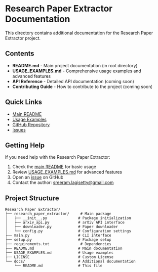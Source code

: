# Research Paper Extractor Documentation

This directory contains additional documentation for the Research Paper Extractor project.

## Contents

- **README.md** - Main project documentation (in root directory)
- **USAGE_EXAMPLES.md** - Comprehensive usage examples and advanced features
- **API Reference** - Detailed API documentation (coming soon)
- **Contributing Guide** - How to contribute to the project (coming soon)

## Quick Links

- [Main README](../README.md)
- [Usage Examples](../USAGE_EXAMPLES.md)
- [GitHub Repository](https://github.com/Sreeram5678/Research-Paper-Extractor)
- [Issues](https://github.com/Sreeram5678/Research-Paper-Extractor/issues)

## Getting Help

If you need help with the Research Paper Extractor:

1. Check the [main README](../README.md) for basic usage
2. Review [USAGE_EXAMPLES.md](../USAGE_EXAMPLES.md) for advanced features
3. Open an [issue](https://github.com/Sreeram5678/Research-Paper-Extractor/issues) on GitHub
4. Contact the author: sreeram.lagisetty@gmail.com

## Project Structure

```
Research Paper Extractor/
├── research_paper_extractor/     # Main package
│   ├── __init__.py              # Package initialization
│   ├── arxiv_api.py             # arXiv API interface
│   ├── downloader.py            # Paper downloader
│   └── config.py                # Configuration settings
├── main.py                      # CLI interface
├── setup.py                     # Package setup
├── requirements.txt              # Dependencies
├── README.md                    # Main documentation
├── USAGE_EXAMPLES.md            # Usage examples
├── LICENSE                      # Custom License
└── docs/                        # Additional documentation
    └── README.md                # This file
```
